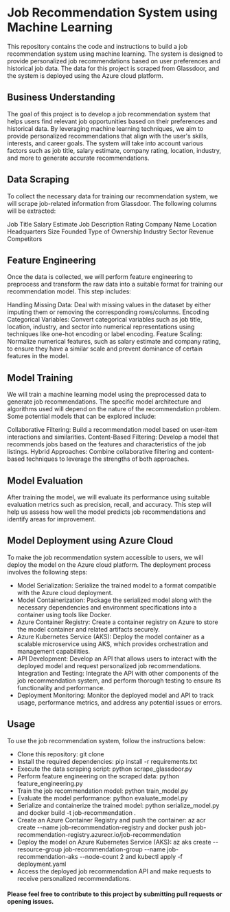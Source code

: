 # Job Recommendation System using Machine Learning
This repository contains the code and instructions to build a job recommendation system using machine learning. The system is designed to provide personalized job recommendations based on user preferences and historical job data. The data for this project is scraped from Glassdoor, and the system is deployed using the Azure cloud platform.

## Business Understanding
The goal of this project is to develop a job recommendation system that helps users find relevant job opportunities based on their preferences and historical data. By leveraging machine learning techniques, we aim to provide personalized recommendations that align with the user's skills, interests, and career goals. The system will take into account various factors such as job title, salary estimate, company rating, location, industry, and more to generate accurate recommendations.

## Data Scraping
To collect the necessary data for training our recommendation system, we will scrape job-related information from Glassdoor. The following columns will be extracted:

Job Title
Salary Estimate
Job Description
Rating
Company Name
Location
Headquarters
Size
Founded
Type of Ownership
Industry
Sector
Revenue
Competitors

## Feature Engineering
Once the data is collected, we will perform feature engineering to preprocess and transform the raw data into a suitable format for training our recommendation model. This step includes:

Handling Missing Data: Deal with missing values in the dataset by either imputing them or removing the corresponding rows/columns.
Encoding Categorical Variables: Convert categorical variables such as job title, location, industry, and sector into numerical representations using techniques like one-hot encoding or label encoding.
Feature Scaling: Normalize numerical features, such as salary estimate and company rating, to ensure they have a similar scale and prevent dominance of certain features in the model.

## Model Training
We will train a machine learning model using the preprocessed data to generate job recommendations. The specific model architecture and algorithms used will depend on the nature of the recommendation problem. Some potential models that can be explored include:

Collaborative Filtering: Build a recommendation model based on user-item interactions and similarities.
Content-Based Filtering: Develop a model that recommends jobs based on the features and characteristics of the job listings.
Hybrid Approaches: Combine collaborative filtering and content-based techniques to leverage the strengths of both approaches.

## Model Evaluation
After training the model, we will evaluate its performance using suitable evaluation metrics such as precision, recall, and accuracy. This step will help us assess how well the model predicts job recommendations and identify areas for improvement.

## Model Deployment using Azure Cloud
To make the job recommendation system accessible to users, we will deploy the model on the Azure cloud platform. The deployment process involves the following steps:

* Model Serialization: Serialize the trained model to a format compatible with the Azure cloud deployment.
* Model Containerization: Package the serialized model along with the necessary dependencies and environment specifications into a container using tools like Docker.
* Azure Container Registry: Create a container registry on Azure to store the model container and related artifacts securely.
* Azure Kubernetes Service (AKS): Deploy the model container as a scalable microservice using AKS, which provides orchestration and management capabilities.
* API Development: Develop an API that allows users to interact with the deployed model and request personalized job recommendations.
Integration and Testing: Integrate the API with other components of the job recommendation system, and perform thorough testing to ensure its functionality and performance.
* Deployment Monitoring: Monitor the deployed model and API to track usage, performance metrics, and address any potential issues or errors.

## Usage
To use the job recommendation system, follow the instructions below:

* Clone this repository: git clone <repository-url>
* Install the required dependencies: pip install -r requirements.txt
* Execute the data scraping script: python scrape_glassdoor.py
* Perform feature engineering on the scraped data: python feature_engineering.py
* Train the job recommendation model: python train_model.py
* Evaluate the model performance: python evaluate_model.py
* Serialize and containerize the trained model: python serialize_model.py and docker build -t job-recommendation .
* Create an Azure Container Registry and push the container: az acr create --name job-recommendation-registry and docker push job-recommendation-registry.azurecr.io/job-recommendation
* Deploy the model on Azure Kubernetes Service (AKS): az aks create --resource-group job-recommendation-group --name job-recommendation-aks --node-count 2 and kubectl apply -f deployment.yaml
* Access the deployed job recommendation API and make requests to receive personalized recommendations.

#### Please feel free to contribute to this project by submitting pull requests or opening issues.
